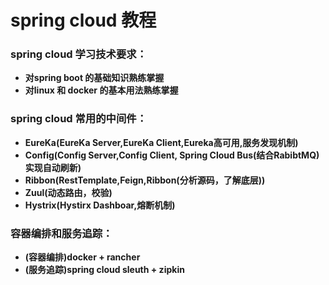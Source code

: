 # spring cloud 教程

### spring cloud 学习技术要求：

* **对spring boot 的基础知识熟练掌握**
* **对linux 和 docker 的基本用法熟练掌握**

### spring cloud 常用的中间件：

* **EureKa\(EureKa Server,EureKa Client,Eureka高可用,服务发现机制\)**
* **Config\(Config Server,Config Client, Spring Cloud Bus\(结合RabibtMQ\)实现自动刷新\)**
* **Ribbon\(RestTemplate,Feign,Ribbon\(分析源码，了解底层\)\)**
* **Zuul\(动态路由，校验\)**
* **Hystrix\(Hystirx Dashboar,熔断机制\)**

### 容器编排和服务追踪：

* **\(容器编排\)docker + rancher**
* **\(服务追踪\)spring cloud sleuth + zipkin**

### 



